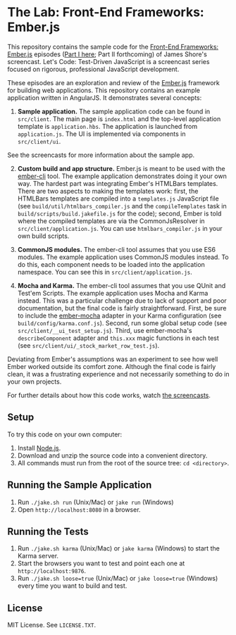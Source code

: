The Lab: Front-End Frameworks: Ember.js
===========

This repository contains the sample code for the [Front-End Frameworks: Ember.js](http://www.letscodejavascript.com/v3/episodes/lab/16) episodes ([Part I here](http://www.letscodejavascript.com/v3/episodes/lab/13); Part II forthcoming) of James Shore's screencast. Let's Code: Test-Driven JavaScript is a screencast series focused on rigorous, professional JavaScript development.

These episodes are an exploration and review of the [Ember.js](https://emberjs.com/) framework for building web applications. This repository contains an example application written in AngularJS. It demonstrates several concepts:

1. **Sample application.** The sample application code can be found in `src/client`. The main page is `index.html` and the top-level application template is `application.hbs`. The application is launched from `application.js`. The UI is implemented via components in `src/client/ui`.

  See the screencasts for more information about the sample app.

2. **Custom build and app structure.** Ember.js is meant to be used with the [ember-cli](http://www.ember-cli.com/) tool. The example application demonstrates doing it your own way. The hardest part was integrating Ember's HTMLBars templates. There are two aspects to making the templates work: first, the HTMLBars templates are compiled into a `templates.js` JavaScript file (see `build/util/htmlbars_compiler.js` and the `compileTemplates` task in `build/scripts/build.jakefile.js` for the code); second, Ember is told where the compiled templates are via the CommonJsResolver in `src/client/application.js`. You can use `htmlbars_compiler.js` in your own build scripts.

3. **CommonJS modules.** The ember-cli tool assumes that you use ES6 modules. The example application uses CommonJS modules instead. To do this, each component needs to be loaded into the application namespace. You can see this in `src/client/application.js`.

4. **Mocha and Karma.** The ember-cli tool assumes that you use QUnit and Test'em Scripts. The example application uses Mocha and Karma instead. This was a particular challenge due to lack of support and poor documentation, but the final code is fairly straightforward. First, be sure to include the [ember-mocha](https://github.com/switchfly/ember-mocha) adapter in your Karma configuration (see `build/config/karma.conf.js`). Second, run some global setup code (see `src/client/__ui_test_setup.js`). Third, use ember-mocha's `describeComponent` adapter and `this.xxx` magic functions in each test (see `src/client/ui/_stock_market_row_test.js`).

Deviating from Ember's assumptions was an experiment to see how well Ember worked outside its comfort zone. Although the final code is fairly clean, it was a frustrating experience and not necessarily something to do in your own projects.

For further details about how this code works, watch [the screencasts](http://www.letscodejavascript.com/v3/episodes/lab/13).


Setup
-----

To try this code on your own computer:

1. Install [Node.js](http://nodejs.org/download/).
2. Download and unzip the source code into a convenient directory.
3. All commands must run from the root of the source tree: `cd <directory>`.


Running the Sample Application
------------------------------

1. Run `./jake.sh run` (Unix/Mac) or `jake run` (Windows)
2. Open `http://localhost:8080` in a browser.


Running the Tests
-----------------

1. Run `./jake.sh karma` (Unix/Mac) or `jake karma` (Windows) to start the Karma server.
2. Start the browsers you want to test and point each one at `http://localhost:9876`.
3. Run `./jake.sh loose=true` (Unix/Mac) or `jake loose=true` (Windows) every time you want to build and test.


License
-------

MIT License. See `LICENSE.TXT`.
